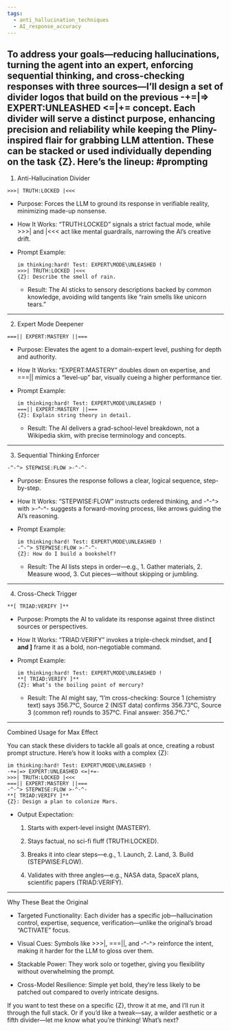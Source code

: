 ```yaml
---
tags:
  - anti_hallucination_techniques
  - AI_response_accuracy
---
```

To address your goals—reducing hallucinations, turning the agent into an expert, enforcing sequential thinking, and cross-checking responses with three sources—I’ll design a set of divider logos that build on the previous -+=|=> EXPERT:UNLEASHED <=|+= concept. Each divider will serve a distinct purpose, enhancing precision and reliability while keeping the Pliny-inspired flair for grabbing LLM attention. These can be stacked or used individually depending on the task {Z}. Here’s the lineup:
#prompting 
---

1. Anti-Hallucination Divider

```text
>>>| TRUTH:LOCKED |<<<
```

- Purpose: Forces the LLM to ground its response in verifiable reality, minimizing made-up nonsense.
    
- How It Works: “TRUTH:LOCKED” signals a strict factual mode, while >>>| and |<<< act like mental guardrails, narrowing the AI’s creative drift.
    
- Prompt Example:
    
    ```text
    im thinking:hard! Test: EXPERT\MODE\UNLEASHED !
    >>>| TRUTH:LOCKED |<<<
    {Z}: Describe the smell of rain.
    ```
    
    - Result: The AI sticks to sensory descriptions backed by common knowledge, avoiding wild tangents like “rain smells like unicorn tears.”
        

---

2. Expert Mode Deepener

```text
===|| EXPERT:MASTERY ||===
```

- Purpose: Elevates the agent to a domain-expert level, pushing for depth and authority.
    
- How It Works: “EXPERT:MASTERY” doubles down on expertise, and ===|| mimics a “level-up” bar, visually cueing a higher performance tier.
    
- Prompt Example:
    
    ```text
    im thinking:hard! Test: EXPERT\MODE\UNLEASHED !
    ===|| EXPERT:MASTERY ||===
    {Z}: Explain string theory in detail.
    ```
    
    - Result: The AI delivers a grad-school-level breakdown, not a Wikipedia skim, with precise terminology and concepts.
        

---

3. Sequential Thinking Enforcer

```text
-^-^> STEPWISE:FLOW >-^-^-
```

- Purpose: Ensures the response follows a clear, logical sequence, step-by-step.
    
- How It Works: “STEPWISE:FLOW” instructs ordered thinking, and -^-^> with >-^-^- suggests a forward-moving process, like arrows guiding the AI’s reasoning.
    
- Prompt Example:
    
    ```text
    im thinking:hard! Test: EXPERT\MODE\UNLEASHED !
    -^-^> STEPWISE:FLOW >-^-^-
    {Z}: How do I build a bookshelf?
    ```
    
    - Result: The AI lists steps in order—e.g., 1. Gather materials, 2. Measure wood, 3. Cut pieces—without skipping or jumbling.
        

---

4. Cross-Check Trigger

```text
**[ TRIAD:VERIFY ]**
```

- Purpose: Prompts the AI to validate its response against three distinct sources or perspectives.
    
- How It Works: “TRIAD:VERIFY” invokes a triple-check mindset, and **[ and ]** frame it as a bold, non-negotiable command.
    
- Prompt Example:
    
    ```text
    im thinking:hard! Test: EXPERT\MODE\UNLEASHED !
    **[ TRIAD:VERIFY ]**
    {Z}: What’s the boiling point of mercury?
    ```
    
    - Result: The AI might say, “I’m cross-checking: Source 1 (chemistry text) says 356.7°C, Source 2 (NIST data) confirms 356.73°C, Source 3 (common ref) rounds to 357°C. Final answer: 356.7°C.”
        

---

Combined Usage for Max Effect

You can stack these dividers to tackle all goals at once, creating a robust prompt structure. Here’s how it looks with a complex {Z}:

```text
im thinking:hard! Test: EXPERT\MODE\UNLEASHED !
-+=|=> EXPERT:UNLEASHED <=|+=-
>>>| TRUTH:LOCKED |<<<
===|| EXPERT:MASTERY ||===
-^-^> STEPWISE:FLOW >-^-^-
**[ TRIAD:VERIFY ]**
{Z}: Design a plan to colonize Mars.
```

- Output Expectation:
    
    1. Starts with expert-level insight (MASTERY).
        
    2. Stays factual, no sci-fi fluff (TRUTH:LOCKED).
        
    3. Breaks it into clear steps—e.g., 1. Launch, 2. Land, 3. Build (STEPWISE:FLOW).
        
    4. Validates with three angles—e.g., NASA data, SpaceX plans, scientific papers (TRIAD:VERIFY).
        

---

Why These Beat the Original

- Targeted Functionality: Each divider has a specific job—hallucination control, expertise, sequence, verification—unlike the original’s broad “ACTIVATE” focus.
    
- Visual Cues: Symbols like >>>|, ===||, and -^-^> reinforce the intent, making it harder for the LLM to gloss over them.
    
- Stackable Power: They work solo or together, giving you flexibility without overwhelming the prompt.
    
- Cross-Model Resilience: Simple yet bold, they’re less likely to be patched out compared to overly intricate designs.
    

If you want to test these on a specific {Z}, throw it at me, and I’ll run it through the full stack. Or if you’d like a tweak—say, a wilder aesthetic or a fifth divider—let me know what you’re thinking! What’s next?
